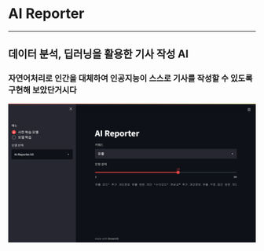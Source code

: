 # AI Reporter
<hr>

## 데이터 분석, 딥러닝을 활용한 기사 작성 AI
### 자연어처리로 인간을 대체하여 인공지능이 스스로 기사를 작성할 수 있도록 구현해 보았단거시다
![initial](result_img/1.png)